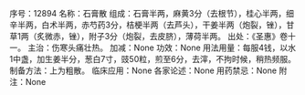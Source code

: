 序号：12894
名称：石膏散
组成：石膏半两，麻黄3分（去根节），桂心半两，细辛半两，白术半两，赤芍药3分，桔梗半两（去芦头），干姜半两（炮裂，锉），甘草1两（炙微赤，锉），附子3分（炮裂，去皮脐），薄荷半两。
出处：《圣惠》卷十一。
主治：伤寒头痛壮热。
加减：None
功效：None
用法用量：每服4钱，以水1中盏，加生姜半分，葱白7寸，豉50粒，煎至6分，去滓，不拘时候，稍热频服。
制备方法：上为粗散。
临床应用：None
各家论述：None
用药禁忌：None
附注：None
